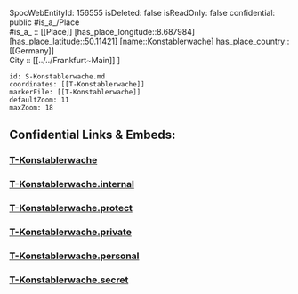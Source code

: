 ﻿---
location: [50.11421,8.687984] 
type: Station 
mapzoom: [8,18] 
mapmarker: tram 
tags:
- geo/station
---
SpocWebEntityId: 156555
isDeleted: false
isReadOnly: false
confidential: public
#is_a_/Place  
#is_a_ :: [[Place]] 
[has_place_longitude::8.687984] 
[has_place_latitude::50.11421] 
[name::Konstablerwache] 
has_place_country:: [[Germany]]  
City :: [[../../Frankfurt~Main]] ] 


```leaflet
id: S-Konstablerwache.md
coordinates: [[T-Konstablerwache]] 
markerFile: [[T-Konstablerwache]] 
defaultZoom: 11 
maxZoom: 18
```


## Confidential Links & Embeds: 

### [T-Konstablerwache](/_public/Earth/Continent/Europe/Europe~Central/Germany/Germany~West/Hessen/counties~Hessen/Frankfurt~Main/Stations-FFM~T/T-Konstablerwache.md) 

### [T-Konstablerwache.internal](/_internal/Earth/Continent/Europe/Europe~Central/Germany/Germany~West/Hessen/counties~Hessen/Frankfurt~Main/Stations-FFM~T/T-Konstablerwache.internal.md) 

### [T-Konstablerwache.protect](/_protect/Earth/Continent/Europe/Europe~Central/Germany/Germany~West/Hessen/counties~Hessen/Frankfurt~Main/Stations-FFM~T/T-Konstablerwache.protect.md) 

### [T-Konstablerwache.private](/_private/Earth/Continent/Europe/Europe~Central/Germany/Germany~West/Hessen/counties~Hessen/Frankfurt~Main/Stations-FFM~T/T-Konstablerwache.private.md) 

### [T-Konstablerwache.personal](/_personal/Earth/Continent/Europe/Europe~Central/Germany/Germany~West/Hessen/counties~Hessen/Frankfurt~Main/Stations-FFM~T/T-Konstablerwache.personal.md) 

### [T-Konstablerwache.secret](/_secret/Earth/Continent/Europe/Europe~Central/Germany/Germany~West/Hessen/counties~Hessen/Frankfurt~Main/Stations-FFM~T/T-Konstablerwache.secret.md) 
